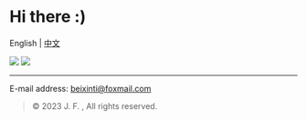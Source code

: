 # Hi there :)

English | [中文](https://beixinti.github.io/beixinti/docs/notion_homepage.html)

[![](https://img.shields.io/badge/-doante-B2DFDB.svg?style=for-the-badge)](https://github.com/beixinti/beixinti/blob/main/docs/donate.md)
[![](https://img.shields.io/badge/-Contact-BBDEFB.svg?style=for-the-badge)](https://github.com/beixinti/beixinti/blob/main/docs/contact.md)

---

E-mail address: beixinti@foxmail.com

> © 2023 J. F. , All rights reserved. 

